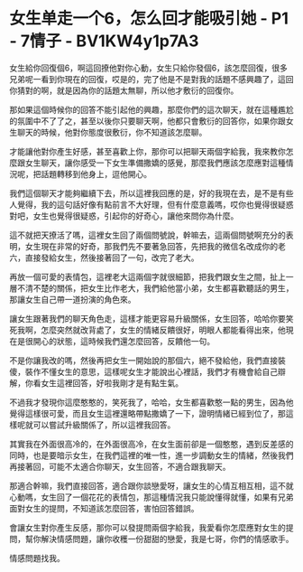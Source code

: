 # 女生单走一个6，怎么回才能吸引她 - P1 - 7情子 - BV1KW4y1p7A3

女生給你回復個6，啊這回撩他對你心動，女生只給你發個6，該怎麼回復，很多兄弟呢一看到你現在的回復，哎是的，完了他是不是對我的話題不感興趣了，這回你猜對的啊，就是因為你的話題太無聊，所以他才敷衍的回復你。

那如果這個時候你的回答不能引起他的興趣，那麼你們的這次聊天，就在這種尷尬的氛圍中不了了之，甚至以後你只要聊天啊，他都只會敷衍的回答你，如果你跟女生聊天的時候，他對你態度很敷衍，你不知道該怎麼聊。

才能讓他對你產生好感，甚至喜歡上你，那你可以把聊天兩個字給我，我來教你怎麼跟女生聊天，讓你感受一下女生準備撒嬌的感覺，那麼我們應該怎麼應對這種情況呢，把話題轉移到他身上，逗他開心。

我們這個聊天才能夠繼續下去，所以這裡我回應的是，好的我現在去，是不是有些人覺得，我的這句話好像有點前言不大好理，但有什麼意義嗎，哎你也覺得很疑惑對吧，女生也覺得很疑惑，引起你的好奇心，讓他來問你為什麼。

這不就把天撩活了嗎，這裡女生回了兩個問號說，幹嘛去，這兩個問號啊充分的表明，女生現在非常的好奇，那我們先不要著急回答，先把我的微信名改成你的老六，直接發給女生，然後接著回了一句，改完了老大。

再放一個可愛的表情包，這裡老大這兩個字就很細節，把我們跟女生之間，扯上一層不清不楚的關係，把女生比作老大，我們給他當小弟，女生都喜歡聽話的男生，那讓女生自己帶一道扮演的角色來。

讓女生跟著我們的聊天角色走，這樣才能更容易升級關係，女生回答，哈哈你要笑死我啊，怎麼突然就改背處了，女生的情緒反饋很好，明眼人都能看得出來，他現在是很開心的狀態，這時候我們還怎麼回答，反饋他一句。

不是你讓我改的嗎，然後再把女生一開始說的那個六，絕不發給他，我們直接裝傻，裝作不懂女生的意思，這樣呢女生才能說出心裡話，我們才有機會給自己辯解，你看女生這裡回答，好啦我剛才是有點生氣。

不過我才發現你這麼憨憨的，笑死我了，哈哈，女生都喜歡憨一點的男生，因為他覺得這樣很可愛，而且女生這裡還略帶點撒嬌了一下，證明情緒已經到位了，那這樣呢就可以嘗試升級關係了，所以這裡我回答。

其實我在外面很高冷的，在外面很高冷，在女生面前卻是一個憨憨，遇到反差感的同時，也是要暗示女生，在我們這裡的唯一性，進一步調動女生的情緒，然後我們再接著回，可能不太適合你聊天，女生回答，不適合跟我聊天。

那適合幹嘛，我們直接回答，適合跟你談戀愛呀，讓女生的心情互相互相，這不就心動嗎，女生回了一個花花的表情包，那這種情況我只能說懂得就懂，如果有兄弟面對女生的提問，不知道該怎麼回答，害怕回答錯誤。

會讓女生對你產生反感，那你可以發提問兩個字給我，我愛看你怎麼應對女生的提問，幫你解決情感問題，讓你收穫一份甜甜的戀愛，我是七哥，你們的情感歌手。

情感問題找我。